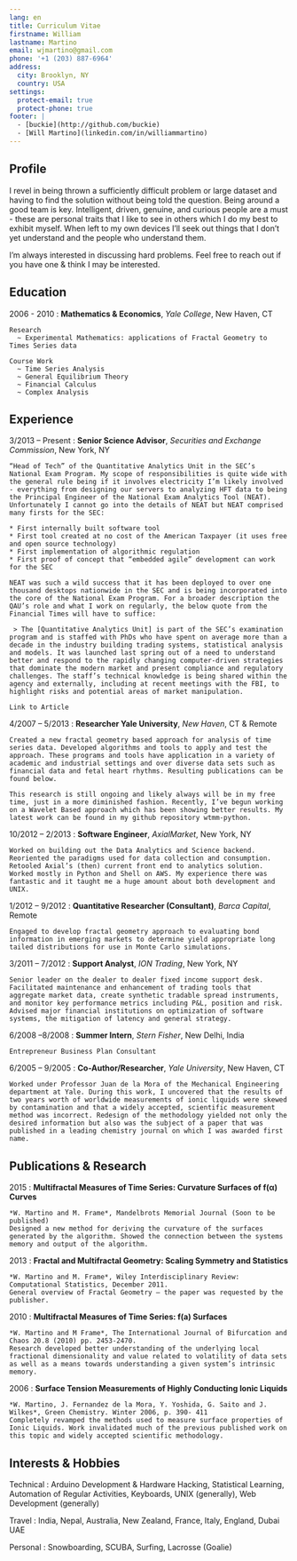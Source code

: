 ```yaml
---
lang: en
title: Curriculum Vitae
firstname: William 
lastname: Martino 
email: wjmartino@gmail.com
phone: '+1 (203) 887-6964'
address:
  city: Brooklyn, NY
  country: USA
settings:
  protect-email: true
  protect-phone: true
footer: |
  - [buckie](http://github.com/buckie)
  - [Will Martino](linkedin.com/in/williammartino)
---
```


Profile
-------

I revel in being thrown a sufficiently difficult problem or large dataset and having to find the solution without being told the question. Being around a good team is key. Intelligent, driven, genuine, and curious people are a must - these are personal traits that I like to see in others which I do my best to exhibit myself. When left to my own devices I’ll seek out things that I don’t yet understand and the people who understand them.

I’m always interested in discussing hard problems. Feel free to reach out if you have one & think I may be interested.

Education
---------

2006 - 2010
:    **Mathematics & Economics**, *Yale College*, New Haven, CT

    Research
      ~ Experimental Mathematics: applications of Fractal Geometry to Times Series data

    Course Work
      ~ Time Series Analysis
      ~ General Equilibrium Theory
      ~ Financial Calculus
      ~ Complex Analysis


Experience
----------


3/2013 – Present
:   **Senior Science Advisor**, *Securities and Exchange Commission*, New York, NY

    “Head of Tech” of the Quantitative Analytics Unit in the SEC’s National Exam Program. My scope of responsibilities is quite wide with the general rule being if it involves electricity I’m likely involved - everything from designing our servers to analyzing HFT data to being the Principal Engineer of the National Exam Analytics Tool (NEAT). Unfortunately I cannot go into the details of NEAT but NEAT comprised many firsts for the SEC:

    * First internally built software tool
    * First tool created at no cost of the American Taxpayer (it uses free and open source technology)
    * First implementation of algorithmic regulation
    * First proof of concept that “embedded agile” development can work for the SEC

    NEAT was such a wild success that it has been deployed to over one thousand desktops nationwide in the SEC and is being incorporated into the core of the National Exam Program. For a broader description the QAU’s role and what I work on regularly, the below quote from the Financial Times will have to suffice:

     > The [Quantitative Analytics Unit] is part of the SEC’s examination program and is staffed with PhDs who have spent on average more than a decade in the industry building trading systems, statistical analysis and models. It was launched last spring out of a need to understand better and respond to the rapidly changing computer-driven strategies that dominate the modern market and present compliance and regulatory challenges. The staff’s technical knowledge is being shared within the agency and externally, including at recent meetings with the FBI, to highlight risks and potential areas of market manipulation.

    Link to Article

4/2007 – 5/2013
:   **Researcher Yale University**, *New Haven*, CT & Remote

    Created a new fractal geometry based approach for analysis of time series data. Developed algorithms and tools to apply and test the approach. These programs and tools have application in a variety of academic and industrial settings and over diverse data sets such as financial data and fetal heart rhythms. Resulting publications can be found below.

    This research is still ongoing and likely always will be in my free time, just in a more diminished fashion. Recently, I’ve begun working on a Wavelet Based approach which has been showing better results. My latest work can be found in my github repository wtmm-python.

10/2012 – 2/2013
:   **Software Engineer**, *AxialMarket*, New York, NY

    Worked on building out the Data Analytics and Science backend. Reoriented the paradigms used for data collection and consumption. Retooled Axial’s (then) current front end to analytics solution. Worked mostly in Python and Shell on AWS. My experience there was fantastic and it taught me a huge amount about both development and UNIX.

1/2012 – 9/2012
:   **Quantitative Researcher (Consultant)**, *Barca Capital*, Remote

    Engaged to develop fractal geometry approach to evaluating bond information in emerging markets to determine yield appropriate long tailed distributions for use in Monte Carlo simulations.

3/2011 – 7/2012
:   **Support Analyst**, *ION Trading*, New York, NY

    Senior leader on the dealer to dealer fixed income support desk. Facilitated maintenance and enhancement of trading tools that aggregate market data, create synthetic tradable spread instruments, and monitor key performance metrics including P&L, position and risk. Advised major financial institutions on optimization of software systems, the mitigation of latency and general strategy.

6/2008 –8/2008
:   **Summer Intern**, *Stern Fisher*, New Delhi, India

    Entrepreneur Business Plan Consultant

6/2005 – 9/2005
:   **Co-Author/Researcher**, *Yale University*, New Haven, CT

    Worked under Professor Juan de la Mora of the Mechanical Engineering department at Yale. During this work, I uncovered that the results of two years worth of worldwide measurements of ionic liquids were skewed by contamination and that a widely accepted, scientific measurement method was incorrect. Redesign of the methodology yielded not only the desired information but also was the subject of a paper that was published in a leading chemistry journal on which I was awarded first name.

Publications & Research
-----------------

2015
:   **Multifractal Measures of Time Series: Curvature Surfaces of f(α) Curves**

    *W. Martino and M. Frame*, Mandelbrots Memorial Journal (Soon to be published)
    Designed a new method for deriving the curvature of the surfaces generated by the algorithm. Showed the connection between the systems memory and output of the algorithm.

2013
:   **Fractal and Multifractal Geometry: Scaling Symmetry and Statistics**

    *W. Martino and M. Frame*, Wiley Interdisciplinary Review: Computational Statistics, December 2011.
    General overview of Fractal Geometry – the paper was requested by the publisher.

2010
:   **Multifractal Measures of Time Series: f(a) Surfaces**

    *W. Martino and M Frame*, The International Journal of Bifurcation and Chaos 20.8 (2010) pp. 2453-2470.
    Research developed better understanding of the underlying local fractional dimensionality and value related to volatility of data sets as well as a means towards understanding a given system’s intrinsic memory.

2006
:   **Surface Tension Measurements of Highly Conducting Ionic Liquids**

    *W. Martino, J. Fernandez de la Mora, Y. Yoshida, G. Saito and J. Wilkes*, Green Chemistry. Winter 2006, p. 390- 411
    Completely revamped the methods used to measure surface properties of Ionic Liquids. Work invalidated much of the previous published work on this topic and widely accepted scientific methodology.


Interests & Hobbies
----------------------

Technical
:   Arduino Development & Hardware Hacking, Statistical Learning, Automation of Regular Activities, Keyboards, UNIX (generally), Web Development (generally)

Travel
:   India, Nepal, Australia, New Zealand, France, Italy, England, Dubai UAE

Personal
:   Snowboarding, SCUBA, Surfing, Lacrosse (Goalie)


